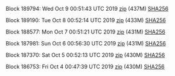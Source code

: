 Block 189794: Wed Oct  9 00:51:43 UTC 2019 [zip](https://dash-bootstrap.ams3.digitaloceanspaces.com/testnet/2019-10-09/bootstrap.dat.zip) (437M) [SHA256](https://dash-bootstrap.ams3.digitaloceanspaces.com/testnet/2019-10-09/sha256.txt)

Block 189190: Tue Oct  8 00:52:14 UTC 2019 [zip](https://dash-bootstrap.ams3.digitaloceanspaces.com/testnet/2019-10-08/bootstrap.dat.zip) (433M) [SHA256](https://dash-bootstrap.ams3.digitaloceanspaces.com/testnet/2019-10-08/sha256.txt)

Block 188577: Mon Oct  7 00:51:21 UTC 2019 [zip](https://dash-bootstrap.ams3.digitaloceanspaces.com/testnet/2019-10-07/bootstrap.dat.zip) (431M) [SHA256](https://dash-bootstrap.ams3.digitaloceanspaces.com/testnet/2019-10-07/sha256.txt)

Block 187981: Sun Oct  6 00:56:30 UTC 2019 [zip](https://dash-bootstrap.ams3.digitaloceanspaces.com/testnet/2019-10-06/bootstrap.dat.zip) (431M) [SHA256](https://dash-bootstrap.ams3.digitaloceanspaces.com/testnet/2019-10-06/sha256.txt)

Block 187370: Sat Oct  5 00:52:13 UTC 2019 [zip](https://dash-bootstrap.ams3.digitaloceanspaces.com/testnet/2019-10-05/bootstrap.dat.zip) (430M) [SHA256](https://dash-bootstrap.ams3.digitaloceanspaces.com/testnet/2019-10-05/sha256.txt)

Block 186753: Fri Oct  4 00:47:39 UTC 2019 [zip](https://dash-bootstrap.ams3.digitaloceanspaces.com/testnet/2019-10-04/bootstrap.dat.zip) (430M) [SHA256](https://dash-bootstrap.ams3.digitaloceanspaces.com/testnet/2019-10-04/sha256.txt)
